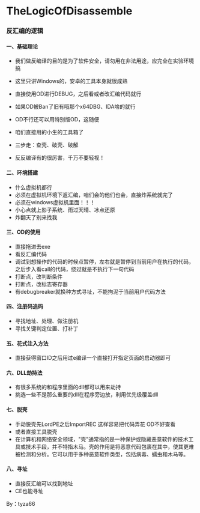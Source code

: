# TheLogicOfDisassemble
### 反汇编的逻辑

#### 一、基础理论

- 我们做反编译的目的是为了软件安全，请勿用在非法用途，应完全在实验环境搞

- 这里只讲Windows的，安卓的工具本身就很成熟

- 直接使用OD进行DEBUG，之后看或者改汇编代码就行
- 如果OD被Ban了旧有哦那个x64DBG、IDA啥的就行
- OD不行还可以用特别版OD，这随便
- 咱们直接用的小生的工具箱了
- 三步走：查壳、破壳、破解
- 反反编译有的很厉害，千万不要轻视！

#### 二、环境搭建

- 什么虚拟机都行
- 必须在虚拟机环境下返汇编，咱们会的他们也会，直接炸系统就完了
- 必须在windows虚拟机里面！！！
- 小心点就上影子系统、雨过天晴、冰点还原
- 炸翻天了别来找我

#### 三、OD的使用

- 直接拖进去exe
- 看反汇编代码
- 调试到想操作的代码的时候点暂停，左右就是暂停到当前用户在执行的代码，之后步入看call的代码，绕过就是不执行下一句代码
- 打断点，改判断条件
- 打断点，改标志寄存器
- 有debugbreaker就换种方式寻址，不能拘泥于当前用户代码方法

#### 四、注册码追码

- 寻找地址、处理、做注册机
- 寻找关键判定位置、打补丁

#### 五、花式注入方法

- 直接获得窗口ID之后用过e编译一个直接打开指定页面的启动器即可

#### 六、DLL劫持法

- 有很多系统的和程序里面的dll都可以用来劫持
- 挑选一些不是那么重要的dll在程序旁边放，利用优先级覆盖dll

#### 七、脱壳

- 手动脱壳先LordPE之后ImportREC 这样容易把代码弄花 OD不好查看
- 或者直接工具脱壳
- 在计算机和网络安全领域，"壳"通常指的是一种保护或隐藏恶意软件的技术工具或技术手段，并不特指木马。壳的作用是将恶意代码包裹在其中，使其更难被检测和分析。它可以用于多种恶意软件类型，包括病毒、蠕虫和木马等。

#### 八、寻址

- 直接反汇编可以找到地址
- CE也能寻址

By：tyza66




